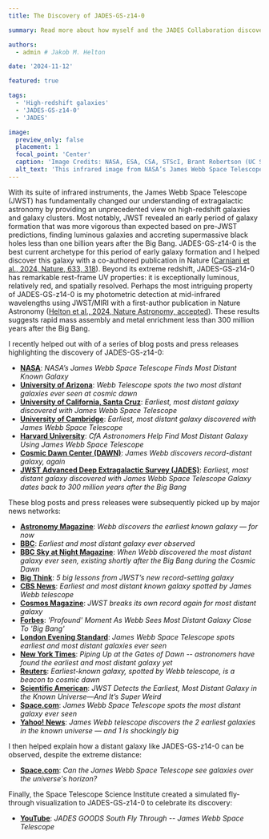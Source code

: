 ```yaml
---
title: The Discovery of JADES-GS-z14-0

summary: Read more about how myself and the JADES Collaboration discovered JADES-GS-z14-0, the most distant galaxy currently known with a spectroscopically confirmed redshift!

authors:
  - admin # Jakob M. Helton

date: '2024-11-12'

featured: true

tags:
  - 'High-redshift galaxies'
  - 'JADES-GS-z14-0'
  - 'JADES'

image:
  preview_only: false
  placement: 1
  focal_point: 'Center'
  caption: 'Image Credits: NASA, ESA, CSA, STScI, Brant Robertson (UC Santa Cruz), Ben Johnson (CfA), Sandro Tacchella (Cambridge), Phill Cargile (CfA).'
  alt_text: 'This infrared image from NASA’s James Webb Space Telescope (also called Webb or JWST) was taken by the NIRCam (Near-Infrared Camera) for the JWST Advanced Deep Extragalactic Survey, or JADES, program. The NIRCam data was used to determine which galaxies to study further with spectroscopic observations. One such galaxy, JADES-GS-z14-0 (shown in the pullout), was determined to be at a redshift of 14.32 (+0.08/-0.20), making it the current record-holder for the most distant known galaxy. This corresponds to a time less than 300 million years after the big bang. In the background image, blue represents light at 0.9, 1.15, and 1.5 microns (filters F090W + F115W + F150W), green is 2.0 and 2.77 microns (F200W + F277W), and red is 3.56, 4.10, and 4.44 microns (F356W + F410M + F444W). The pullout image shows light at 0.90 and 1.15 microns (F090W + F115W) as blue, 1.50 and 2.00 microns (F150W + F200W) as green, and 2.77 microns (F277W) as red.'
---
```


With its suite of infrared instruments, the James Webb Space Telescope (JWST) has fundamentally changed our understanding of extragalactic astronomy by providing an unprecedented view on high-redshift galaxies and galaxy clusters. Most notably, JWST revealed an early period of galaxy formation that was more vigorous than expected based on pre-JWST predictions, finding luminous galaxies and accreting supermassive black holes less than one billion years after the Big Bang. JADES-GS-z14-0 is the best current archetype for this period of early galaxy formation and I helped discover this galaxy with a co-authored publication in Nature ([Carniani et al., 2024, Nature, 633, 318](https://ui.adsabs.harvard.edu/abs/2024Natur.633..318C/abstract)). Beyond its extreme redshift, JADES-GS-z14-0 has remarkable rest-frame UV properties: it is exceptionally luminous, relatively red, and spatially resolved. Perhaps the most intriguing property of JADES-GS-z14-0 is my photometric detection at mid-infrared wavelengths using JWST/MIRI with a first-author publication in Nature Astronomy ([Helton et al., 2024, Nature Astronomy, accepted](https://ui.adsabs.harvard.edu/abs/2024arXiv240518462H/abstract)). These results suggests rapid mass assembly and metal enrichment less than 300 million years after the Big Bang.

I recently helped out with of a series of blog posts and press releases highlighting the discovery of JADES-GS-z14-0:
- [**NASA**](https://blogs.nasa.gov/webb/2024/05/30/nasas-james-webb-space-telescope-finds-most-distant-known-galaxy/): _NASA’s James Webb Space Telescope Finds Most Distant Known Galaxy_
- [**University of Arizona**](https://news.arizona.edu/news/webb-telescope-spots-two-most-distant-galaxies-ever-seen-cosmic-dawn): _Webb Telescope spots the two most distant galaxies ever seen at cosmic dawn_
- [**University of California, Santa Cruz**](https://news.ucsc.edu/2024/05/galaxy-jades-gs-z14-0.html): _Earliest, most distant galaxy discovered with James Webb Space Telescope_
- [**University of Cambridge**](https://www.cam.ac.uk/research/news/earliest-most-distant-galaxy-discovered-with-james-webb-space-telescope): _Earliest, most distant galaxy discovered with James Webb Space Telescope_
- [**Harvard University**](https://www.cfa.harvard.edu/news/cfa-astronomers-help-find-most-distant-galaxy-using-james-webb-space-telescope): _CfA Astronomers Help Find Most Distant Galaxy Using James Webb Space Telescope_
- [**Cosmic Dawn Center (DAWN)**](https://cosmicdawn.dk/news/james-webb-discover-record-distant-galaxy-again/): _James Webb discovers record-distant galaxy, again_
- [**JWST Advanced Deep Extragalactic Survey (JADES)**](https://jades-survey.github.io/high-redshift/new-redshift-record/): _Earliest, most distant galaxy discovered with James Webb Space Telescope Galaxy dates back to 300 million years after the Big Bang_

These blog posts and press releases were subsequently picked up by major news networks:
- [**Astronomy Magazine**](https://www.astronomy.com/science/webb-discovers-the-earliest-known-galaxy-for-now/): _Webb discovers the earliest known galaxy — for now_
- [**BBC**](https://bbc.com/news/articles/cjeenyw8rd2o): _Earliest and most distant galaxy ever observed_
- [**BBC Sky at Night Magazine**](https://www.skyatnightmagazine.com/news/jades-gs-z14-0): _When Webb discovered the most distant galaxy ever seen, existing shortly after the Big Bang during the Cosmic Dawn_
- [**Big Think**](https://bigthink.com/starts-with-a-bang/5-lessons-jwst-record-galaxy/): _5 big lessons from JWST’s new record-setting galaxy_
- [**CBS News**](https://www.cbsnews.com/news/james-webb-telescope-early-galaxy-nasa/): _Earliest and most distant known galaxy spotted by James Webb telescope_
- [**Cosmos Magazine**](https://cosmosmagazine.com/space/astronomy/jwst-most-distant-galaxy-2024/): _JWST breaks its own record again for most distant galaxy_
- [**Forbes**](https://www.forbes.com/sites/jamiecartereurope/2024/05/31/profound-moment-as-webb-sees-most-distant-galaxy-close-to-big-bang/): _'Profound' Moment As Webb Sees Most Distant Galaxy Close To 'Big Bang'_
- [**London Evening Standard**](https://www.standard.co.uk/news/science/university-of-cambridge-european-space-agency-pisa-italy-nasa-b1161300.html): _James Webb Space Telescope spots earliest and most distant galaxies ever seen_
- [**New York Times**](https://www.nytimes.com/2024/06/22/science/space/webb-telescope-cosmic-dawn.html): _Piping Up at the Gates of Dawn -- astronomers have found the earliest and most distant galaxy yet_
- [**Reuters**](https://www.reuters.com/science/earliest-known-galaxy-spotted-by-webb-telescope-is-beacon-cosmic-dawn-2024-05-31/): _Earliest-known galaxy, spotted by Webb telescope, is a beacon to cosmic dawn_
- [**Scientific American**](https://www.scientificamerican.com/article/jwst-detects-the-earliest-most-distant-galaxy-in-the-known-universe-and-its/): _JWST Detects the Earliest, Most Distant Galaxy in the Known Universe—And It’s Super Weird_
- [**Space.com**](https://www.space.com/james-webb-space-telescope-two-oldest-most-distant-galaxies): _James Webb Space Telescope spots the most distant galaxy ever seen_
- [**Yahoo! News**](https://www.yahoo.com/tech/james-webb-telescope-discovers-2-224051840.html): _James Webb telescope discovers the 2 earliest galaxies in the known universe — and 1 is shockingly big_

I then helped explain how a distant galaxy like JADES-GS-z14-0 can be observed, despite the extreme distance:
- [**Space.com**](https://www.space.com/james-webb-space-telescope-universe-expansion-photon-horizon): _Can the James Webb Space Telescope see galaxies over the universe's horizon?_

Finally, the Space Telescope Science Institute created a simulated fly-through visualization to JADES-GS-z14-0 to celebrate its discovery:
- [**YouTube**](https://www.youtube.com/watch?v=6NKbDrXua4k): _JADES GOODS South Fly Through -- James Webb Space Telescope_
